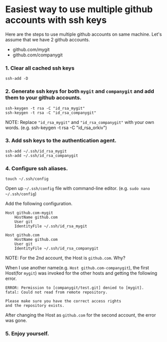 # Easiest way to use multiple github accounts with ssh keys
Here are the steps to use multiple github accounts on same machine.
Let's assume that we have 2 github accounts.
- github.com/mygit
- github.com/companygit

### 1. Clear all cached ssh keys
```
ssh-add -D
```


### 2. Generate ssh keys for both `mygit` and `companygit` and add them to your github accounts.
```
ssh-keygen -t rsa -C "id_rsa_mygit"
ssh-keygen -t rsa -C "id_rsa_companygit"
```
NOTE: Replace `"id_rsa_mygit"` and `"id_rsa_companygit"` with your own words.
(e.g. ssh-keygen -t rsa -C "id_rsa_orkiv")


### 3. Add ssh keys to the authentication agent.
```
ssh-add ~/.ssh/id_rsa_mygit
ssh-add ~/.ssh/id_rsa_companygit
```

### 4. Configure ssh aliases.
```
touch ~/.ssh/config
```
Open up `~/.ssh/config` file with command-line editor.
(e.g. `sudo nano ~/.ssh/config`)

Add the following configuration.
```
Host github.com-mygit
	HostName github.com
	User git
	IdentityFile ~/.ssh/id_rsa_mygit

Host github.com
	HostName github.com
	User git
	IdentityFile ~/.ssh/id_rsa_companygit
```
NOTE: For the 2nd account, the Host is `github.com`. Why?

When I use another name(e.g. `Host github.com-companygit`), the first Host(for `mygit`) was invoked for the other hosts and getting the following error.
```
ERROR: Permission to [companygit/test.git] denied to [mygit].
fatal: Could not read from remote repository.

Please make sure you have the correct access rights
and the repository exists.
```
After changing the Host as `github.com` for the second account, the error was gone.


### 5. Enjoy yourself.
